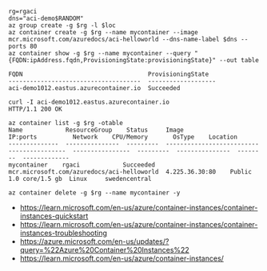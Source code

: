 ```
rg=rgaci
dns="aci-demo$RANDOM"
az group create -g $rg -l $loc
az container create -g $rg --name mycontainer --image mcr.microsoft.com/azuredocs/aci-helloworld --dns-name-label $dns --ports 80
az container show -g $rg --name mycontainer --query "{FQDN:ipAddress.fqdn,ProvisioningState:provisioningState}" --out table
```

```
FQDN                                   ProvisioningState
-------------------------------------  -------------------
aci-demo1012.eastus.azurecontainer.io  Succeeded

curl -I aci-demo1012.eastus.azurecontainer.io
HTTP/1.1 200 OK

az container list -g $rg -otable
Name            ResourceGroup    Status     Image                                       IP:ports          Network    CPU/Memory       OsType    Location
--------------  ---------------  ---------  ------------------------------------------  ----------------  ---------  ---------------  --------  -------------
mycontainer    rgaci            Succeeded  mcr.microsoft.com/azuredocs/aci-helloworld  4.225.36.30:80    Public     1.0 core/1.5 gb  Linux     swedencentral

az container delete -g $rg --name mycontainer -y
```

- https://learn.microsoft.com/en-us/azure/container-instances/container-instances-quickstart
- https://learn.microsoft.com/en-us/azure/container-instances/container-instances-troubleshooting
- https://azure.microsoft.com/en-us/updates/?query=%22Azure%20Container%20Instances%22
- https://learn.microsoft.com/en-us/azure/container-instances/
